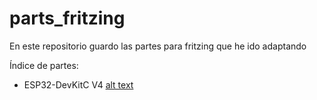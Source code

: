 # parts_fritzing
En este repositorio guardo las partes para fritzing que he ido adaptando

Índice de partes:
- ESP32-DevKitC V4
[alt text](https://github.com/vi1004t/parts_fritzing/blob/main/ESP32-DevKitC%20V4.svg?raw=true)
